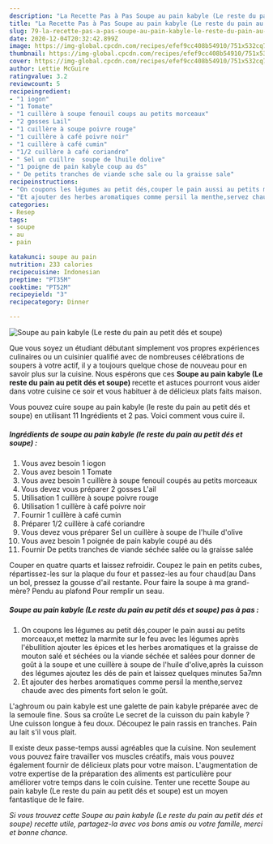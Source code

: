 ```yaml
---
description: "La Recette Pas à Pas Soupe au pain kabyle (Le reste du pain au petit dés et soupe)"
title: "La Recette Pas à Pas Soupe au pain kabyle (Le reste du pain au petit dés et soupe)"
slug: 79-la-recette-pas-a-pas-soupe-au-pain-kabyle-le-reste-du-pain-au-petit-des-et-soupe
date: 2020-12-04T20:32:42.899Z
image: https://img-global.cpcdn.com/recipes/efef9cc408b54910/751x532cq70/soupe-au-pain-kabyle-le-reste-du-pain-au-petit-des-et-soupe-photo-principale-de-la-recette.jpg
thumbnail: https://img-global.cpcdn.com/recipes/efef9cc408b54910/751x532cq70/soupe-au-pain-kabyle-le-reste-du-pain-au-petit-des-et-soupe-photo-principale-de-la-recette.jpg
cover: https://img-global.cpcdn.com/recipes/efef9cc408b54910/751x532cq70/soupe-au-pain-kabyle-le-reste-du-pain-au-petit-des-et-soupe-photo-principale-de-la-recette.jpg
author: Lettie McGuire
ratingvalue: 3.2
reviewcount: 5
recipeingredient:
- "1 iogon"
- "1 Tomate"
- "1 cuillère à soupe fenouil coups au petits morceaux"
- "2 gosses Lail"
- "1 cuillère à soupe poivre rouge"
- "1 cuillère à café poivre noir"
- "1 cuillère à café cumin"
- "1/2 cuillère à café coriandre"
- " Sel un cuillre  soupe de lhuile dolive"
- "1 poigne de pain kabyle coup au ds"
- " De petits tranches de viande sche sale ou la graisse sale"
recipeinstructions:
- "On coupons les légumes au petit dés,couper le pain aussi au petits morceaux,et mettez la marmite sur le feu avec les légumes après l&#39;ébullition ajouter les épices et les herbes aromatiques et la graisse de mouton salé et séchées ou la viande séchée et salées pour donner de goût à la soupe et une cuillère à soupe de l&#39;huile d&#39;olive,après la cuisson des légumes ajoutez les dés de pain et laissez quelques minutes 5a7mn"
- "Et ajouter des herbes aromatiques comme persil la menthe,servez chaude avec des piments fort selon le goût."
categories:
- Resep
tags:
- soupe
- au
- pain

katakunci: soupe au pain 
nutrition: 233 calories
recipecuisine: Indonesian
preptime: "PT35M"
cooktime: "PT52M"
recipeyield: "3"
recipecategory: Dinner

---
```



![Soupe au pain kabyle (Le reste du pain au petit dés et soupe)](https://img-global.cpcdn.com/recipes/efef9cc408b54910/751x532cq70/soupe-au-pain-kabyle-le-reste-du-pain-au-petit-des-et-soupe-photo-principale-de-la-recette.jpg)

Que vous soyez un étudiant débutant simplement vos propres expériences culinaires ou un cuisinier qualifié avec de nombreuses célébrations de soupers à votre actif, il y a toujours quelque chose de nouveau pour en savoir plus sur la cuisine. Nous espérons que ces <strong> Soupe au pain kabyle (Le reste du pain au petit dés et soupe) </strong> recette et astuces pourront vous aider dans votre cuisine ce soir et vous habituer à de délicieux plats faits maison.

<!--inarticleads1-->

Vous pouvez cuire soupe au pain kabyle (le reste du pain au petit dés et soupe) en utilisant 11 Ingrédients et 2 pas. Voici comment vous cuire il.

##### Ingrédients de soupe au pain kabyle (le reste du pain au petit dés et soupe) :

1. Vous avez besoin 1 iogon
1. Vous avez besoin 1 Tomate
1. Vous avez besoin 1 cuillère à soupe fenouil coupés au petits morceaux
1. Vous devez vous préparer 2 gosses L&#39;ail
1. Utilisation 1 cuillère à soupe poivre rouge
1. Utilisation 1 cuillère à café poivre noir
1. Fournir 1 cuillère à café cumin
1. Préparer 1/2 cuillère à café coriandre
1. Vous devez vous préparer  Sel un cuillère à soupe de l&#39;huile d&#39;olive
1. Vous avez besoin 1 poignée de pain kabyle coupé au dés
1. Fournir  De petits tranches de viande séchée salée ou la graisse salée


Couper en quatre quarts et laissez refroidir. Coupez le pain en petits cubes, répartissez-les sur la plaque du four et passez-les au four chaud(au Dans un bol, pressez la gousse d&#39;ail restante. Pour faire la soupe à ma grand-mère? Pendu au plafond Pour remplir un seau. 

<!--inarticleads2-->

##### Soupe au pain kabyle (Le reste du pain au petit dés et soupe) pas à pas :

1. On coupons les légumes au petit dés,couper le pain aussi au petits morceaux,et mettez la marmite sur le feu avec les légumes après l&#39;ébullition ajouter les épices et les herbes aromatiques et la graisse de mouton salé et séchées ou la viande séchée et salées pour donner de goût à la soupe et une cuillère à soupe de l&#39;huile d&#39;olive,après la cuisson des légumes ajoutez les dés de pain et laissez quelques minutes 5a7mn
1. Et ajouter des herbes aromatiques comme persil la menthe,servez chaude avec des piments fort selon le goût.


L&#39;aghroum ou pain kabyle est une galette de pain kabyle préparée avec de la semoule fine. Sous sa croûte Le secret de la cuisson du pain kabyle ? Une cuisson longue à feu doux. Découpez le pain rassis en tranches. Pain au lait s&#39;il vous plait. 

<!--inarticleads1-->

<p>
Il existe deux passe-temps aussi agréables que la cuisine. Non seulement vous pouvez faire travailler vos muscles créatifs, mais vous pouvez également fournir de délicieux plats pour votre maison. L'augmentation de votre expertise de la préparation des aliments est particulière pour améliorer votre temps dans le coin cuisine. Tenter une recette Soupe au pain kabyle (Le reste du pain au petit dés et soupe) est un moyen fantastique de le faire.
</p>

<p>
<i>Si vous trouvez cette Soupe au pain kabyle (Le reste du pain au petit dés et soupe) recette utile, partagez-la avec vos bons amis ou votre famille, merci et bonne chance.</i>
</p>

